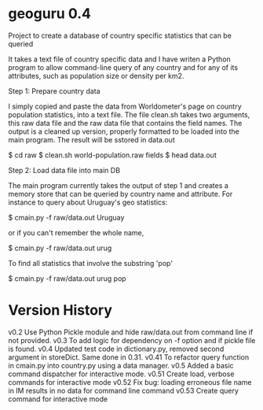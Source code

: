 # geoguru 0.4

Project to create a database of country specific statistics that can be queried

It takes a text file of country specific data and I have writen a Python program to allow command-line query of any country and for any of its attributes, such as population size or density per km2.

Step 1: Prepare country data

I simply copied and paste the data from Worldometer's page on country population statistics, into a text file.  The file clean.sh takes two arguments, this raw data file and the raw data file that contains the field names.  The output is a cleaned up version, properly formatted to be loaded into the main program.  The result will be sstored in data.out

$ cd raw
$ clean.sh world-population.raw fields
$ head data.out

Step 2: Load data file into main DB

The main program currently takes the output of step 1 and creates a memory store that can be queried by country name and attribute.  For instance to query about Uruguay's geo statistics:

$ cmain.py -f raw/data.out Uruguay

or if you can't remember the whole name,

$ cmain.py -f raw/data.out urug

To find all statistics that involve the substring 'pop'

$ cmain.py -f raw/data.out urug pop

Version History
===============

v0.2	Use Python Pickle module and hide raw/data.out from command line if not provided.
v0.3	To add logic for  dependency on -f option and if pickle file is found.
v0.4	Updated test code in dictionary.py, removed second argument in storeDict. Same done in 0.31.
v0.41	To refactor query function in cmain.py into country.py using a data manager.
v0.5	Added a basic command dispatcher for interactive mode.
v0.51	Create load, verbose commands for interactive mode
v0.52	Fix bug: loading erroneous file name in IM results in no data for command line command
v0.53	Create query command for interactive mode